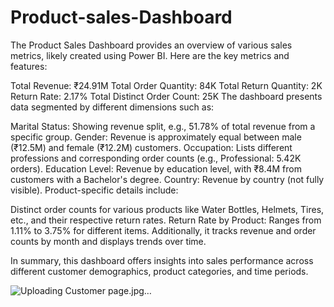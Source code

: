 # Product-sales-Dashboard

The Product Sales Dashboard provides an overview of various sales metrics, likely created using Power BI. Here are the key metrics and features:

Total Revenue: ₹24.91M
Total Order Quantity: 84K
Total Return Quantity: 2K
Return Rate: 2.17%
Total Distinct Order Count: 25K
The dashboard presents data segmented by different dimensions such as:

Marital Status: Showing revenue split, e.g., 51.78% of total revenue from a specific group.
Gender: Revenue is approximately equal between male (₹12.5M) and female (₹12.2M) customers.
Occupation: Lists different professions and corresponding order counts (e.g., Professional: 5.42K orders).
Education Level: Revenue by education level, with ₹8.4M from customers with a Bachelor's degree.
Country: Revenue by country (not fully visible).
Product-specific details include:

Distinct order counts for various products like Water Bottles, Helmets, Tires, etc., and their respective return rates.
Return Rate by Product: Ranges from 1.11% to 3.75% for different items.
Additionally, it tracks revenue and order counts by month and displays trends over time.

In summary, this dashboard offers insights into sales performance across different customer demographics, product categories, and time periods.


![Uploading Customer page.jpg…]()




